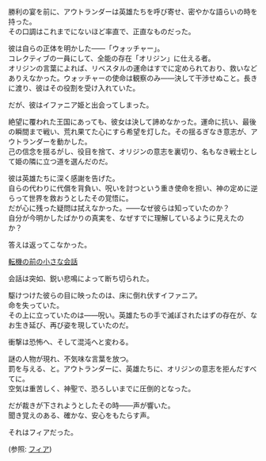 <!-- title: 運命への反逆、その代償 -->
<!-- relationship: It's Complicated -->

勝利の宴を前に、アウトランダーは英雄たちを呼び寄せ、密やかな語らいの時を持った。  
その口調はこれまでにないほど率直で、正直なものだった。

彼は自らの正体を明かした――「ウォッチャー」。  
コレクティブの一員にして、全能の存在「オリジン」に仕える者。  
オリジンの言葉によれば、リベスタルの運命はすでに定められており、救いなどありえなかった。ウォッチャーの使命は観察のみ――決して干渉せぬこと。長きに渡り、彼はその役割を受け入れていた。

だが、彼はイファニア姫と出会ってしまった。

絶望に覆われた王国にあっても、彼女は決して諦めなかった。運命に抗い、最後の瞬間まで戦い、荒れ果てた心にすら希望を灯した。その揺るぎなき意志が、アウトランダーを動かした。  
己の信念を揺るがし、役目を捨て、オリジンの意志を裏切り、名もなき戦士として姫の隣に立つ道を選んだのだ。

彼は英雄たちに深く感謝を告げた。  
自らの代わりに代償を背負い、呪いを討つという重き使命を担い、神の定めに逆らって世界を救おうとしたその覚悟に。  
だが心に残った疑問は拭えなかった。――なぜ彼らは知っていたのか？  
自分が今明かしたばかりの真実を、なぜすでに理解しているように見えたのか？

答えは返ってこなかった。

[転機の前の小さな会話](#embed:https://www.youtube.com/live/b-jTHH6GK5w?t=6695)

会話は突如、鋭い悲鳴によって断ち切られた。

駆けつけた彼らの目に映ったのは、床に倒れ伏すイファニア。  
命を失っていた。  
その上に立っていたのは――呪い。英雄たちの手で滅ぼされたはずの存在が、なお生き延び、再び姿を現していたのだ。

衝撃は恐怖へ、そして混沌へと変わる。

謎の人物が現れ、不気味な言葉を放つ。  
罰を与える、と。アウトランダーに、英雄たちに、オリジンの意志を拒んだすべてに。  
空気は重苦しく、神聖で、恐ろしいまでに圧倒的となった。

だが裁きが下されようとしたその時――声が響いた。  
聞き覚えのある、確かな、安心をもたらす声。

それはフィアだった。

(参照: [フィア](#node:fia))
